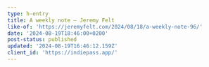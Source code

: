 ```yaml
---
type: h-entry
title: A weekly note – Jeremy Felt
like-of: 'https://jeremyfelt.com/2024/08/18/a-weekly-note-96/'
date: '2024-08-19T18:46:00+0200'
post-status: published
updated: '2024-08-19T16:46:12.159Z'
client_id: 'https://indiepass.app/'
---
```



